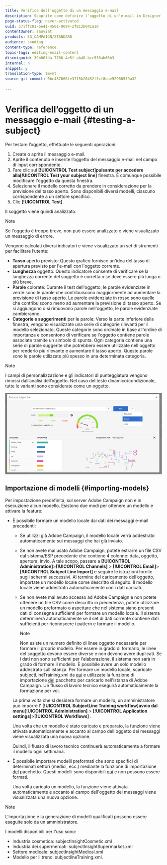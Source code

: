 ```yaml
---
title: Verifica dell’oggetto di un messaggio e-mail
description: Scoprite come definire l'oggetto di un'e-mail in Designer e-mail.
page-status-flag: never-activated
uuid: 571ffc01-6e41-4501-9094-2f812b041a10
contentOwner: sauviat
products: SG_CAMPAIGN/STANDARD
audience: sending
content-type: reference
topic-tags: editing-email-content
discoiquuid: 39b86fda-7766-4e5f-ab48-bcc536ab66b3
internal: n
snippet: y
translation-type: tm+mt
source-git-commit: 0bc487606fe3715b20452f3cf8eae52900539a32

---
```


# Verifica dell’oggetto di un messaggio e-mail {#testing-a-subject}

Per testare l’oggetto, effettuate le seguenti operazioni:

1. Create o aprite il messaggio e-mail.
1. Aprite il contenuto e inserite l’oggetto del messaggio e-mail nel campo di input corrispondente.
1. Fare clic sul **[!UICONTROL Test subject]**pulsante per accedere alla**[!UICONTROL Test your subject line]** finestra. È comunque possibile modificare l&#39;oggetto da questa finestra.
1. Selezionare il modello corretto da prendere in considerazione per la previsione del tasso aperto. Sono disponibili diversi modelli, ciascuno corrispondente a un settore specifico.
1. Clic **[!UICONTROL Test]**.

Il soggetto viene quindi analizzato.

>[!NOTE]
>
>Se l&#39;oggetto è troppo breve, non può essere analizzato e viene visualizzato un messaggio di errore.

Vengono calcolati diversi indicatori e viene visualizzato un set di strumenti per facilitare l’utente:

* **Tasso** aperto previsto: Questo grafico fornisce un&#39;idea del tasso di apertura previsto per l&#39;e-mail con l&#39;oggetto corrente.
* **Lunghezza** oggetto: Questo indicatore consente di verificare se la lunghezza corrente del soggetto è corretta o se deve essere più lunga o più breve.
* **Parole** colorate: Durante il test dell&#39;oggetto, le parole evidenziate in verde sono le parole che contribuiscono maggiormente ad aumentare la previsione di tasso aperto. Le parole evidenziate in rosso sono quelle che contribuiscono meno ad aumentare la previsione di tasso aperto. Se si aggiungono o si rimuovono parole nell&#39;oggetto, le parole evidenziate cambieranno.
* **Categorie e suggerimenti** per le parole: Verso la parte inferiore della finestra, vengono visualizzate una serie di categorie rilevanti per il modello selezionato. Queste categorie sono ordinate in base all&#39;ordine di importanza e consentono di verificare se l&#39;oggetto contiene parole associate tramite un simbolo di spunta. Ogni categoria contiene una serie di parole suggerite che potrebbero essere utilizzate nell&#39;oggetto per renderlo più rilevante e aumentare il tasso aperto. Queste parole sono le parole utilizzate più spesso in una determinata categoria.

>[!NOTE]
>
>I campi di personalizzazione e gli indicatori di punteggiatura vengono rimossi dall’analisi dell’oggetto. Nel caso del testo dinamico/condizionale, tutte le varianti sono considerate come un oggetto.

![](assets/predictive_subject_line_example.png)

## Importazione di modelli {#importing-models}

Per impostazione predefinita, sul server Adobe Campaign non è in esecuzione alcun modello. Esistono due modi per ottenere un modello e attivare la feature:

* È possibile formare un modello locale dai dati dei messaggi e-mail precedenti:

   * Se utilizzi già Adobe Campaign, il modello locale verrà addestrato automaticamente sui messaggi che hai già inviato.
   * Se non avete mai usato Adobe Campaign, potete estrarre un file CSV dal sistema/ESP precedente che contiene 4 colonne: data, oggetto, apertura, invio. A tale scopo, passare a **[!UICONTROL Administration]**>**[!UICONTROL Channels]** > **[!UICONTROL Email]**>**[!UICONTROL Subject Line Import]** e seguire le istruzioni fornite sugli schermi successivi. Al termine del caricamento dell’oggetto, importate un modello locale come descritto di seguito. Il modello locale viene addestrato automaticamente con i dati caricati.
   * Se non avete mai avuto accesso ad Adobe Campaign e non potete ottenere un file CSV come descritto in precedenza, potete utilizzare un modello preformato o aspettare che nel sistema siano presenti dati di consegna sufficienti per formare un modello locale. Il sistema determinerà automaticamente se il set di dati corrente contiene dati sufficienti per riconoscere i pattern e formare il modello.

      >[!NOTE]
      >
      >Non esiste un numero definito di linee oggetto necessarie per formare il proprio modello. Per essere in grado di formarlo, le linee del soggetto devono essere diverse e non devono avere duplicati. Se i dati non sono sufficienti per l&#39;elaborazione, il sistema non sarà in grado di formare il modello. È possibile avere un solo modello addestrato sull&#39;istanza.
   Per formare un modello locale, scaricate subjectLineTraining.xml da [qui](https://support.neolane.net/webApp/downloadCenter?__userConfig=psaDownloadCenter) e utilizzate la funzione di importazione [del](../../automating/using/managing-packages.md) pacchetto per caricarlo nell&#39;istanza di Adobe Campaign. Un flusso di lavoro tecnico eseguirà automaticamente la formazione per voi.

   La prima volta che si desidera formare un modello, un amministratore può imporre l&#39; **[!UICONTROL SubjectLine Training workflow]**avvio dal menu**[!UICONTROL Administration]** > **[!UICONTROL Application settings]**>**[!UICONTROL Workflows]** .

   Una volta che un modello è stato caricato e preparato, la funzione viene attivata automaticamente e accanto al campo dell&#39;oggetto dei messaggi viene visualizzata una nuova opzione.

   Quindi, il flusso di lavoro tecnico continuerà automaticamente a formare il modello ogni settimana.

* È possibile importare modelli preformati che sono specifici di determinati settori (medici, ecc.) mediante la funzione di importazione [del](../../automating/using/managing-packages.md) pacchetto. Questi modelli sono disponibili [qui](https://support.neolane.net/webApp/downloadCenter?__userConfig=psaDownloadCenter) e non possono essere formati.

   Una volta caricato un modello, la funzione viene attivata automaticamente e accanto al campo dell&#39;oggetto dei messaggi viene visualizzata una nuova opzione.

>[!NOTE]
>
>L&#39;importazione e la generazione di modelli qualificati possono essere eseguite solo da un amministratore.

I modelli disponibili per l&#39;uso sono:

* Industria cosmetica: subjectInsightCosmetic.xml
* Industria dei supermercati: subjectInsightSupermarket.xml
* Settore medicale: subjectInsightMedical.xml
* Modello per il treno: subjectlineTraining.xml.
